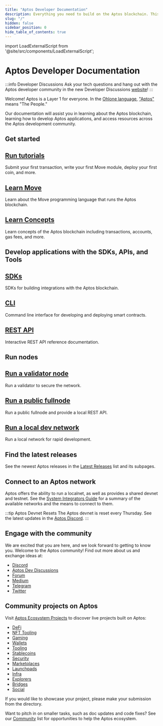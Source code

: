 ```yaml
---
title: "Aptos Developer Documentation"
description: Everything you need to build on the Aptos blockchain. This documentation covers basic and advanced concepts, how-to guides, code examples, release notes, more.
slug: "/"
hidden: false
sidebar_position: 0
hide_table_of_contents: true
---
```


import LoadExternalScript from '@site/src/components/LoadExternalScript';

<LoadExternalScript src="/hotjar.js" />

# Aptos Developer Documentation

:::info Developer Discussions
Ask your tech questions and hang out with the Aptos developer community in the
new Developer
Discussions [website](https://github.com/aptos-labs/aptos-developer-discussions/discussions)!
:::

Welcome! Aptos is a Layer 1 for everyone. In
the [Ohlone language](https://en.wikipedia.org/wiki/Ohlone_languages), ["Aptos"](https://en.wikipedia.org/wiki/Aptos,_California)
means "The People."

Our documentation will assist you in learning about the Aptos blockchain,
learning how to develop Aptos applications, and access resources across the
Aptos development community.

## Get started

<div class="docs-card-container">
  <div class="row row-cols-1 row-cols-md-2a g-4">
    <div class="col">
      <div class="card card-body h-100 d-flex flex-column">
        <a href="tutorials" class="card-title card-link stretched-link"> <h2>Run tutorials</h2></a>
        <p class="card-text">Submit your first transaction, write your first Move module, deploy your first coin, and more.</p>
      </div>
    </div>
    <div class="col">
      <div class="card card-body h-100 d-flex flex-column">
        <a href="move/move-on-aptos" class="card-title card-link stretched-link"> <h2>Learn Move</h2></a>
        <p class="card-text">Learn about the Move programming language that runs the Aptos blockchain.</p>
      </div>
    </div>
    <div class="col">
      <div class="card card-body h-100 d-flex flex-column">
        <a href="concepts" class="card-title card-link stretched-link"> <h2>Learn Concepts</h2></a>
        <p class="card-text">Learn concepts of the Aptos blockchain including transactions, accounts, gas fees, and more. </p>
      </div>
    </div>
  </div>
</div>

## Develop applications with the SDKs, APIs, and Tools

<div class="docs-card-container">
  <div class="row row-cols-1 row-cols-md-2a g-4">
    <div class="col">
      <div class="card h-100" >
        <div class="card-body d-flex flex-column" >
          <a href="/sdks/index" class="card-title card-link stretched-link"> <h2>SDKs</h2></a>
          <p class="card-text">SDKs for building integrations with the Aptos blockchain.</p>
        </div>
      </div>
    </div>
    <div class="col">
      <div class="card h-100" >
        <div class="card-body d-flex flex-column" >
          <a href="/tools/aptos-cli/index" class="card-title card-link stretched-link"> <h2>CLI</h2></a>
          <p class="card-text">Command line interface for developing and deploying smart contracts.</p>
        </div>
      </div>
    </div>
    <div class="col">
      <div class="card h-100" >
        <div class="card-body d-flex flex-column"  >
          <a href="https://aptos.dev/nodes/aptos-api-spec/#/" class="card-title card-link stretched-link"> <h2>REST API</h2></a>
          <p class="card-text">Interactive REST API reference documentation.</p>
        </div>
      </div>
    </div>
  </div>
</div>

## Run nodes

<div class="docs-card-container">
  <div class="row row-cols-1 row-cols-md-2a g-4">
    <div class="col">
      <div class="card card-body h-100 d-flex flex-column" >
        <a href="/nodes/validator-node/validators" class="card-title card-link stretched-link"> <h2>Run a validator node</h2></a>
        <p class="card-text">Run a validator to secure the network.</p>
      </div>
    </div>
    <div class="col">
      <div class="card card-body h-100 d-flex flex-column"  >
        <a href="nodes/full-node/public-fullnode" class="card-title card-link stretched-link"> <h2>Run a public fullnode</h2></a>
        <p class="card-text">Run a public fullnode and provide a local REST API.</p>
      </div>
    </div>
    <div class="col">
      <div class="card card-body h-100 d-flex flex-column"  >
        <a href="tools/aptos-cli/use-cli/running-a-local-network" class="card-title card-link stretched-link"> <h2>Run a local dev network</h2></a>
        <p class="card-text">Run a local network for rapid development.</p>
      </div>
    </div>
  </div>
</div>

## Find the latest releases

See the newest Aptos releases in the [Latest Releases](./releases/index.md) list
and its subpages.

## Connect to an Aptos network

Aptos offers the ability to run a localnet, as well as provides a shared
devnet and testnet. See
the [System Integrators Guide](guides/system-integrators-guide.md#choose-a-network)
for a summary of the available networks and the means to connect to them.

:::tip Aptos Devnet Resets
The Aptos devnet is reset every Thursday. See the latest updates in
the [Aptos Discord](https://discord.gg/aptosnetwork).
:::

## Engage with the community

We are excited that you are here, and we look forward to getting to know you.
Welcome to the Aptos community! Find out more about us and exchange ideas at:

- [Discord](https://discord.gg/aptosnetwork)
- [Aptos Dev Discussions](https://github.com/aptos-labs/aptos-developer-discussions/discussions)
- [Forum](https://forum.aptosfoundation.org/)
- [Medium](https://medium.com/aptoslabs)
- [Telegram](https://t.me/AptosTG)
- [Twitter](https://twitter.com/Aptos)

## Community projects on Aptos

Visit [Aptos Ecosystem Projects](https://aptosfoundation.org/ecosystem/projects/all)
to discover live projects built on Aptos:

- [DeFi](https://aptosfoundation.org/ecosystem/projects/defi)
- [NFT Tooling](https://aptosfoundation.org/ecosystem/projects/nft-tooling)
- [Gaming](https://aptosfoundation.org/ecosystem/projects/gaming)
- [Wallets](https://aptosfoundation.org/ecosystem/projects/wallets)
- [Tooling](https://aptosfoundation.org/ecosystem/projects/tooling)
- [Stablecoins](https://aptosfoundation.org/ecosystem/projects/stablecoins)
- [Security](https://aptosfoundation.org/ecosystem/projects/security)
- [Marketplaces](https://aptosfoundation.org/ecosystem/projects/marketplaces)
- [Launchpads](https://aptosfoundation.org/ecosystem/projects/launchpads)
- [Infra](https://aptosfoundation.org/ecosystem/projects/infra)
- [Explorers](https://aptosfoundation.org/ecosystem/projects/explorers)
- [Bridges](https://aptosfoundation.org/ecosystem/projects/bridges)
- [Social](https://aptosfoundation.org/ecosystem/projects/social)

If you would like to showcase your project, please make your submission from the
directory.

Want to pitch in on smaller tasks, such as doc updates and code fixes? See
our [Community](./community/index.md) list for opportunities to help the Aptos
ecosystem.
